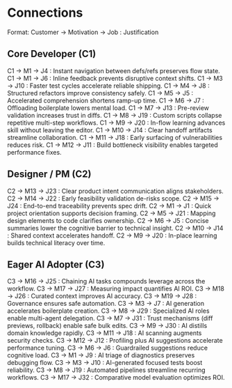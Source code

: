 # Connections

Format:
Customer -> Motivation -> Job : Justification

## Core Developer (C1)
C1 -> M1 -> J4 : Instant navigation between defs/refs preserves flow state.
C1 -> M1 -> J6 : Inline feedback prevents disruptive context shifts.
C1 -> M3 -> J10 : Faster test cycles accelerate reliable shipping.
C1 -> M4 -> J8 : Structured refactors improve consistency safely.
C1 -> M5 -> J5 : Accelerated comprehension shortens ramp-up time.
C1 -> M6 -> J7 : Offloading boilerplate lowers mental load.
C1 -> M7 -> J13 : Pre-review validation increases trust in diffs.
C1 -> M8 -> J19 : Custom scripts collapse repetitive multi-step workflows.
C1 -> M9 -> J20 : In-flow learning advances skill without leaving the editor.
C1 -> M10 -> J14 : Clear handoff artifacts streamline collaboration.
C1 -> M11 -> J18 : Early surfacing of vulnerabilities reduces risk.
C1 -> M12 -> J11 : Build bottleneck visibility enables targeted performance fixes.

## Designer / PM (C2)
C2 -> M13 -> J23 : Clear product intent communication aligns stakeholders.
C2 -> M14 -> J22 : Early feasibility validation de-risks scope.
C2 -> M15 -> J24 : End-to-end traceability prevents spec drift.
C2 -> M1 -> J1 : Quick project orientation supports decision framing.
C2 -> M5 -> J21 : Mapping design elements to code clarifies ownership.
C2 -> M6 -> J5 : Concise summaries lower the cognitive barrier to technical insight.
C2 -> M10 -> J14 : Shared context accelerates handoff.
C2 -> M9 -> J20 : In-place learning builds technical literacy over time.

## Eager AI Adopter (C3)
C3 -> M16 -> J25 : Chaining AI tasks compounds leverage across the workflow.
C3 -> M17 -> J27 : Measuring impact quantifies AI ROI.
C3 -> M18 -> J26 : Curated context improves AI accuracy.
C3 -> M19 -> J28 : Governance ensures safe automation.
C3 -> M3 -> J7 : AI generation accelerates boilerplate creation.
C3 -> M8 -> J29 : Specialized AI roles enable multi-agent delegation.
C3 -> M7 -> J31 : Trust mechanisms (diff previews, rollback) enable safe bulk edits.
C3 -> M9 -> J30 : AI distills domain knowledge rapidly.
C3 -> M11 -> J18 : AI scanning augments security checks.
C3 -> M12 -> J12 : Profiling plus AI suggestions accelerate performance tuning.
C3 -> M6 -> J6 : Guardrailed suggestions reduce cognitive load.
C3 -> M1 -> J9 : AI triage of diagnostics preserves debugging flow.
C3 -> M3 -> J10 : AI-generated focused tests boost reliability.
C3 -> M8 -> J19 : Automated pipelines streamline recurring workflows.
C3 -> M17 -> J32 : Comparative model evaluation optimizes ROI.
